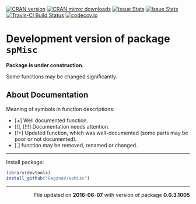 <!-- README.md is generated from README.Rmd. Please edit that file -->
[![CRAN version](http://www.r-pkg.org/badges/version/spMisc)](http://cran.rstudio.com/web/packages/spMisc/index.html) [![CRAN mirror downloads](http://cranlogs.r-pkg.org/badges/spMisc)](http://cran.rstudio.com/web/packages/spMisc/index.html) [![Issue Stats](http://issuestats.com/github/GegznaV/spMisc/badge/pr?style=flat)](http://issuestats.com/github/GegznaV/spMisc) [![Issue Stats](http://issuestats.com/github/GegznaV/spMisc/badge/issue?style=flat)](http://issuestats.com/github/GegznaV/spMisc) [![Travis-CI Build Status](https://travis-ci.org/GegznaV/spMisc.png?branch=master)](https://travis-ci.org/GegznaV/spMisc) [![codecov.io](https://codecov.io/github/GegznaV/spMisc/coverage.svg?branch=master)](https://codecov.io/github/GegznaV/spMisc?branch=master)

Development version of package `spMisc`
=======================================

**Package is under construction.**

Some functions may be changed significantly.

About Documentation
-------------------

Meaning of symbols in function descriptions:

-   \[+\] Well documented function.
-   \[!\], \[!!!\] Documentation needs attention.
-   \[!+\] Updated function, which was well-documented (some parts may be poor or not documented).
-   \[.\] function may be removed, renamed or changed.

------------------------------------------------------------------------

Install package:

``` r
library(devtools)
install_github("GegznaV/spMisc")
```

------------------------------------------------------------------------

<p align="right">
File updated on <b>2016-06-07</b> with version of package <b>0.0.3.1005</b>
</p>
